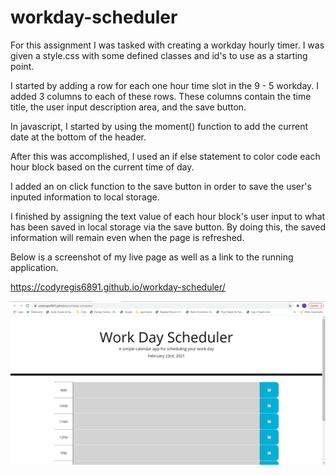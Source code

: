 # workday-scheduler
For this assignment I was tasked with creating a workday hourly timer.  I was given a style.css with some defined classes and id's to use as a starting point.

I started by adding a row for each one hour time slot in the 9 - 5 workday.  I added 3 columns to each of these rows. These columns contain the time title, the user input description area, and the save button.

In javascript, I started by using the moment() function to add the current date at the bottom of the header.

After this was accomplished, I used an if else statement to color code each hour block based on the current time of day.  

I added an on click function to the save button in order to save the user's inputed information to local storage. 

I finished by assigning the text value of each hour block's user input to what has been saved in local storage via the save button.  By doing this, the saved information will remain even when the page is refreshed.

Below is a screenshot of my live page as well as a link to the running application.

https://codyregis6891.github.io/workday-scheduler/

![workday-hourly-schedule-screenshot](./images/scheduler-screenshot.png)